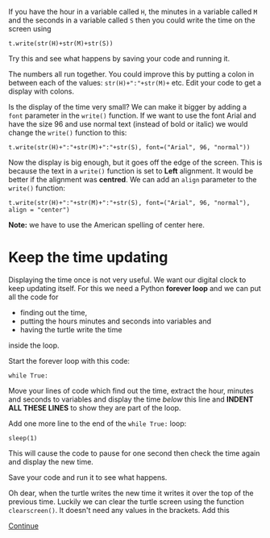 If you have the hour in a variable called ```H```, the minutes in a variable called ```M``` and the seconds in a variable called ```S``` then you could write the time on the screen using
```
t.write(str(H)+str(M)+str(S))
```

Try this and see what happens by saving your code and running it.

The numbers all run together. You could improve this by putting a colon in between each of the values: ```str(H)+":"+str(M)+``` etc. Edit your code to get a display with colons.

Is the display of the time very small? We can make it bigger by adding a ```font``` parameter in the ```write()``` function. If we want to use the font Arial and have the size 96 and use normal text (instead of bold or italic) we would change the ```write()``` function to this:
```
t.write(str(H)+":"+str(M)+":"+str(S), font=("Arial", 96, "normal"))
```

Now the display is big enough, but it goes off the edge of the screen. This is because the text in a ```write()``` function is set to **Left** alignment. It would be better if the alignment was **centred**. We can add an ```align``` parameter to the ```write()``` function:
```
t.write(str(H)+":"+str(M)+":"+str(S), font=("Arial", 96, "normal"), align = "center")
```
**Note:** we have to use the American spelling of center here.

# Keep the time updating

Displaying the time once is not very useful. We want our digital clock to keep updating itself. For this we need a Python **forever loop** and we can put all the code for 
* finding out the time, 
* putting the hours minutes and seconds into variables and 
* having the turtle write the time 

inside the loop.

Start the forever loop with this code:
```
while True:
```
Move your lines of code which find out the time, extract the hour, minutes and seconds to variables and display the time *below* this line and **INDENT ALL THESE LINES**  to show they are part of the loop.

Add one more line to the end of the ```while True:``` loop:
```
sleep(1)
```
This will cause the code to pause for one second then check the time again and display the new time.

Save your code and run it to see what happens.

Oh dear, when the turtle writes the new time it writes it over the top of the previous time. Luckily we can clear the turtle screen using the function ```clearscreen()```. It doesn't need any values in the brackets. Add this 


[Continue](README4.md)


